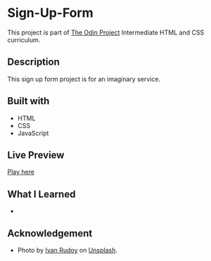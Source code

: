 # Sign-Up-Form

This project is part of [The Odin Project](theodinproject.com) Intermediate HTML and CSS curriculum.

## Description

This sign up form project is for an imaginary service.

## Built with

- HTML
- CSS
- JavaScript

## Live Preview

[Play here](https://thaqifazfar15.github.io/sign-up-form)

## What I Learned

-

## Acknowledgement

- Photo by [Ivan Rudoy](https://unsplash.com/@rudoy?utm_source=unsplash&utm_medium=referral&utm_content=creditCopyText) on [Unsplash](https://unsplash.com/s/photos/retro-arcade?utm_source=unsplash&utm_medium=referral&utm_content=creditCopyText).
